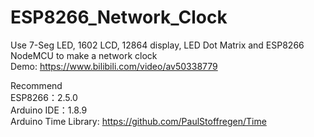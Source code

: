 # ESP8266_Network_Clock
Use 7-Seg LED, 1602 LCD, 12864 display, LED Dot Matrix and ESP8266 NodeMCU to make a network clock  
Demo: https://www.bilibili.com/video/av50338779  

Recommend  
ESP8266：2.5.0  
Arduino IDE：1.8.9  
Arduino Time Library: https://github.com/PaulStoffregen/Time
